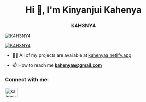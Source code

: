 <h1 align="center">Hi 👋, I'm Kinyanjui Kahenya</h1>
<h3 align="center">K4H3NY4</h3>

<p align="left"> <img src="https://komarev.com/ghpvc/?username=K4H3NY4&label=Profile%20views&color=0e75b6&style=flat" alt="K4H3NY4" /> </p>


<p align="left"> <a href="https://twitter.com/K4H3NY4" target="blank"><img src="https://img.shields.io/twitter/follow/K4H3NY4?logo=twitter&style=for-the-badge" alt="K4H3NY4" /></a> </p>

- 👨‍💻 All of my projects are available at [kahenyaa.netlify.app](kahenyaa.netlify.app)

- 📫 How to reach me **kahenyaa@gmail.com**



<h3 align="left">Connect with me:</h3>
<p align="left">
<a href="https://twitter.com/K4H3NY4" target="blank"><img align="center" src="https://raw.githubusercontent.com/rahuldkjain/github-profile-readme-generator/master/src/images/icons/Social/twitter.svg" alt="kahenyaa" height="30" width="40" /></a>
</p>




